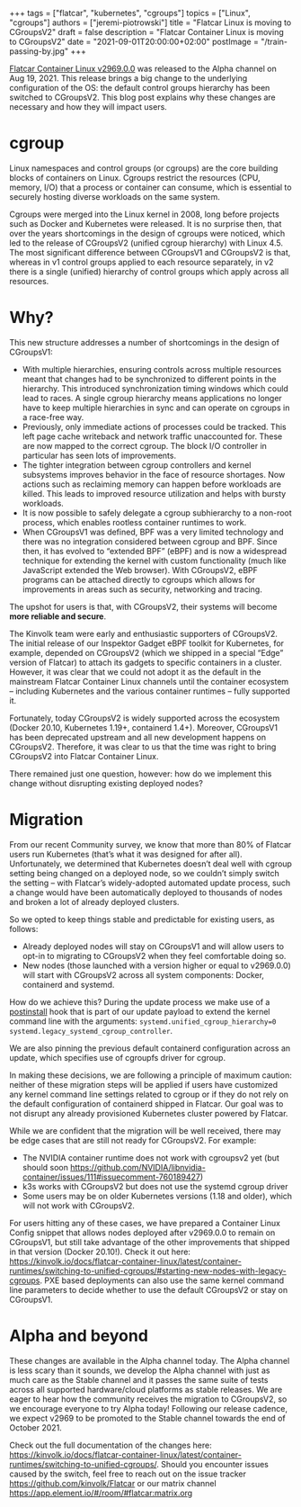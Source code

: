 +++
tags = ["flatcar", "kubernetes", "cgroups"]
topics = ["Linux", "cgroups"]
authors = ["jeremi-piotrowski"]
title = "Flatcar Linux is moving to CGroupsV2"
draft = false
description = "Flatcar Container Linux is moving to CGroupsV2"
date = "2021-09-01T20:00:00+02:00"
postImage = "/train-passing-by.jpg"
+++

[Flatcar Container Linux v2969.0.0](https://flatcar-linux.org/releases/#release-2969.0.0) was released to the Alpha channel on Aug 19, 2021. This release brings a big change to the underlying configuration of the OS: the default control groups hierarchy has been switched to CGroupsV2. This blog post explains why these changes are necessary and how they will impact users.

# cgroup
Linux namespaces and control groups (or cgroups) are the core building blocks of containers on Linux. Cgroups restrict the resources (CPU, memory, I/O) that a process or container can consume, which is essential to securely hosting diverse workloads on the same system.

Cgroups were merged into the Linux kernel in 2008, long before projects such as Docker and Kubernetes were released. It is no surprise then, that over the years shortcomings in the design of cgroups were noticed, which led to the release of CGroupsV2 (unified cgroup hierarchy) with Linux 4.5. The most significant difference between CGroupsV1 and CGroupsV2 is that, whereas in v1 control groups applied to each resource separately, in v2 there is a single (unified) hierarchy of control groups which apply across all resources.

# Why?
This new structure addresses a number of shortcomings in the design of CGroupsV1:
* With multiple hierarchies, ensuring controls across multiple resources meant that changes had to be synchronized to different points in the hierarchy. This introduced synchronization timing windows which could lead to races. A single cgroup hierarchy means applications no longer have to keep multiple hierarchies in sync and can operate on cgroups in a race-free way.
* Previously, only immediate actions of processes could be tracked. This left page cache writeback and network traffic unaccounted for. These are now mapped to the correct cgroup. The block I/O controller in particular has seen lots of improvements.
* The tighter integration between cgroup controllers and kernel subsystems improves behavior in the face of resource shortages. Now actions such as reclaiming memory can happen before workloads are killed. This leads to improved resource utilization and helps with bursty workloads.
* It is now possible to safely delegate a cgroup subhierarchy to a non-root process, which enables rootless container runtimes to work.
* When CGroupsV1 was defined, BPF was a very limited technology and there was no integration considered between cgroup and BPF. Since then, it has evolved to “extended BPF” (eBPF) and is now a widespread technique for extending the kernel with custom functionality (much like JavaScript extended the Web browser). With CGroupsV2, eBPF programs can be attached directly to cgroups which allows for improvements in areas such as security, networking and tracing.

The upshot for users is that, with CGroupsV2, their systems will become **more reliable and secure**.

The Kinvolk team were early and enthusiastic supporters of CGroupsV2. The initial release of our Inspektor Gadget eBPF toolkit for Kubernetes, for example, depended on CGroupsV2 (which we shipped in a special “Edge” version of Flatcar) to attach its gadgets to specific containers in a cluster. However, it was clear that we could not adopt it as the default in the mainstream Flatcar Container Linux channels until the container ecosystem – including Kubernetes and the various container runtimes – fully supported it.

Fortunately, today CGroupsV2 is widely supported across the ecosystem (Docker 20.10, Kubernetes 1.19+, containerd 1.4+). Moreover, CGroupsV1 has been deprecated upstream and all new development happens on CGroupsV2. Therefore, it was clear to us that the time was right to bring CGroupsV2 into Flatcar Container Linux.

There remained just one question, however: how do we implement this change without disrupting existing deployed nodes?

# Migration
From our recent Community survey, we know that more than 80% of Flatcar users run Kubernetes (that’s what it was designed for after all). Unfortunately, we determined that Kubernetes doesn’t deal well with cgroup setting being changed on a deployed node, so we couldn’t simply switch the setting – with Flatcar’s widely-adopted automated update process, such a change would have been automatically deployed to thousands of nodes and broken a lot of already deployed clusters.

So we opted to keep things stable and predictable for existing users, as follows:
* Already deployed nodes will stay on CGroupsV1 and will allow users to opt-in to migrating to CGroupsV2 when they feel comfortable doing so.
* New nodes (those launched with a version higher or equal to v2969.0.0) will start with CGroupsV2 across all system components: Docker, containerd and systemd.

How do we achieve this? During the update process we make use of a [postinstall](https://github.com/kinvolk/update_engine/blob/flatcar-master/flatcar-postinst) hook that is part of our update payload to extend the kernel command line with the arguments: `systemd.unified_cgroup_hierarchy=0 systemd.legacy_systemd_cgroup_controller`.

We are also pinning the previous default containerd configuration across an update, which specifies use of cgroupfs driver for cgroup.

In making these decisions, we are following a principle of maximum caution: neither of these migration steps will be applied if users have customized any kernel command line settings related to cgroup or if they do not rely on the default configuration of containerd shipped in Flatcar. Our goal was to not disrupt any already provisioned Kubernetes cluster powered by Flatcar.

While we are confident that the migration will be well received, there may be edge cases that are still not ready for CGroupsV2. For example:
* The NVIDIA container runtime does not work with cgroupsv2 yet (but should soon https://github.com/NVIDIA/libnvidia-container/issues/111#issuecomment-760189427)
*	k3s works with CGroupsV2 but does not use the systemd cgroup driver
*	Some users may be on older Kubernetes versions (1.18 and older), which will not work with CGroupsV2.

For users hitting any of these cases, we have prepared a Container Linux Config snippet that allows nodes deployed after v2969.0.0 to remain on CGroupsV1, but still take advantage of the other improvements that shipped in that version (Docker 20.10!). Check it out here: https://kinvolk.io/docs/flatcar-container-linux/latest/container-runtimes/switching-to-unified-cgroups/#starting-new-nodes-with-legacy-cgroups. PXE based deployments can also use the same kernel command line parameters to decide whether to use the default CGroupsV2 or stay on CGroupsV1.

# Alpha and beyond
These changes are available in the Alpha channel today. The Alpha channel is less scary than it sounds, we develop the Alpha channel with just as much care as the Stable channel and it passes the same suite of tests across all supported hardware/cloud platforms as stable releases. We are eager to hear how the community receives the migration to CGroupsV2, so we encourage everyone to try Alpha today! Following our release cadence, we expect v2969 to be promoted to the Stable channel towards the end of October 2021.

Check out the full documentation of the changes here: https://kinvolk.io/docs/flatcar-container-linux/latest/container-runtimes/switching-to-unified-cgroups/. Should you encounter issues caused by the switch, feel free to reach out on the issue tracker https://github.com/kinvolk/Flatcar or our matrix channel https://app.element.io/#/room/#flatcar:matrix.org
